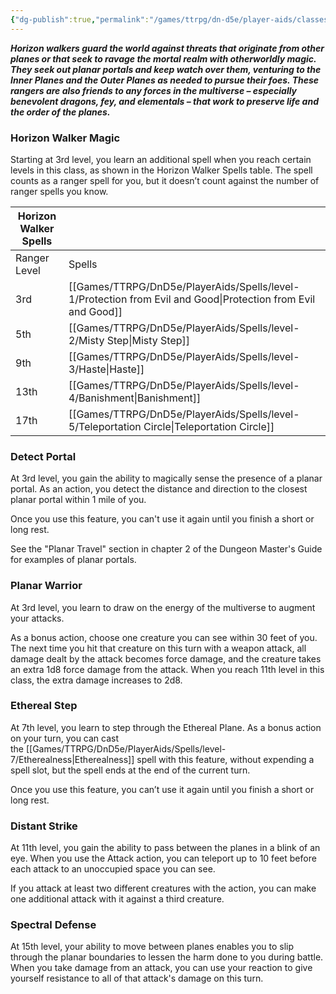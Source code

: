 ```yaml
---
{"dg-publish":true,"permalink":"/games/ttrpg/dn-d5e/player-aids/classes/class-specialisations/ranger-archetype-horizon-walker/","tags":["Sub-Class","TTRPG/DND/5e"],"noteIcon":""}
---
```



**_Horizon walkers guard the world against threats that originate from other planes or that seek to ravage the mortal realm with otherworldly magic. They seek out planar portals and keep watch over them, venturing to the Inner Planes and the Outer Planes as needed to pursue their foes. These rangers are also friends to any forces in the multiverse – especially benevolent dragons, fey, and elementals – that work to preserve life and the order of the planes._**


### Horizon Walker Magic

Starting at 3rd level, you learn an additional spell when you reach certain levels in this class, as shown in the Horizon Walker Spells table. The spell counts as a ranger spell for you, but it doesn’t count against the number of ranger spells you know.

|Horizon Walker Spells|   |
|---|---|
|Ranger Level|Spells|
|3rd|[[Games/TTRPG/DnD5e/PlayerAids/Spells/level-1/Protection from Evil and Good\|Protection from Evil and Good]]|
|5th|[[Games/TTRPG/DnD5e/PlayerAids/Spells/level-2/Misty Step\|Misty Step]]|
|9th|[[Games/TTRPG/DnD5e/PlayerAids/Spells/level-3/Haste\|Haste]]|
|13th|[[Games/TTRPG/DnD5e/PlayerAids/Spells/level-4/Banishment\|Banishment]]|
|17th|[[Games/TTRPG/DnD5e/PlayerAids/Spells/level-5/Teleportation Circle\|Teleportation Circle]]|

### Detect Portal

At 3rd level, you gain the ability to magically sense the presence of a planar portal. As an action, you detect the distance and direction to the closest planar portal within 1 mile of you.

Once you use this feature, you can't use it again until you finish a short or long rest.

See the "Planar Travel" section in chapter 2 of the Dungeon Master's Guide for examples of planar portals.

### Planar Warrior

At 3rd level, you learn to draw on the energy of the multiverse to augment your attacks.

As a bonus action, choose one creature you can see within 30 feet of you. The next time you hit that creature on this turn with a weapon attack, all damage dealt by the attack becomes force damage, and the creature takes an extra 1d8 force damage from the attack. When you reach 11th level in this class, the extra damage increases to 2d8.

### Ethereal Step

At 7th level, you learn to step through the Ethereal Plane. As a bonus action on your turn, you can cast the [[Games/TTRPG/DnD5e/PlayerAids/Spells/level-7/Etherealness\|Etherealness]] spell with this feature, without expending a spell slot, but the spell ends at the end of the current turn.

Once you use this feature, you can’t use it again until you finish a short or long rest.

### Distant Strike

At 11th level, you gain the ability to pass between the planes in a blink of an eye. When you use the Attack action, you can teleport up to 10 feet before each attack to an unoccupied space you can see.

If you attack at least two different creatures with the action, you can make one additional attack with it against a third creature.

### Spectral Defense

At 15th level, your ability to move between planes enables you to slip through the planar boundaries to lessen the harm done to you during battle. When you take damage from an attack, you can use your reaction to give yourself resistance to all of that attack's damage on this turn.
